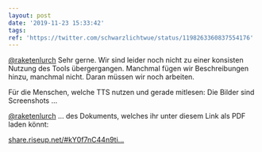 ```yaml
---
layout: post
date: '2019-11-23 15:33:42'
tags: 
ref: 'https://twitter.com/schwarzlichtwue/status/1198263360837554176'
---
```

[@raketenlurch](https://twitter.com/raketenlurch) Sehr gerne. Wir sind leider noch nicht zu einer konsisten Nutzung des Tools übergergangen. Manchmal fügen wir Beschreibungen hinzu, manchmal nicht. Daran müssen wir noch arbeiten.

Für die Menschen, welche TTS nutzen und gerade mitlesen: Die Bilder sind Screenshots …

[@raketenlurch](https://twitter.com/raketenlurch) … des Dokuments, welches ihr unter diesem Link als PDF laden könnt:

[share.riseup.net/#kY0f7nC44n9ti…](https://share.riseup.net/#kY0f7nC44n9tip_SEJ5mVg)
